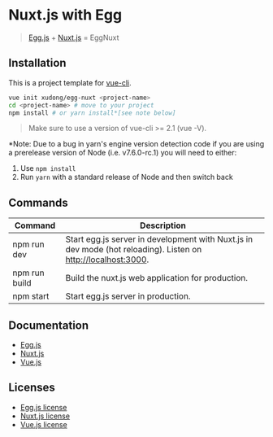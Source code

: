# Nuxt.js with Egg

> [Egg.js](http://eggjs.org/) + [Nuxt.js](https://nuxtjs.org) = EggNuxt

## Installation

This is a project template for [vue-cli](https://github.com/vuejs/vue-cli).

```bash
vue init xudong/egg-nuxt <project-name>
cd <project-name> # move to your project
npm install # or yarn install*[see note below]
```

> Make sure to use a version of vue-cli >= 2.1 (vue -V).

*Note: Due to a bug in yarn's engine version detection code if you are
using a prerelease version of Node (i.e. v7.6.0-rc.1) you will need to either:
  1. Use `npm install`
  2. Run `yarn` with a standard release of Node and then switch back

## Commands

| Command | Description |
|---------|-------------|
| npm run dev | Start egg.js server in development with Nuxt.js in dev mode (hot reloading). Listen on [http://localhost:3000](http://localhost:3000). |
| npm run build | Build the nuxt.js web application for production. |
| npm start | Start egg.js server in production. |


## Documentation

- [Egg.js](http://eggjs.org/)
- [Nuxt.js](https://nuxtjs.org/guide/)
- [Vue.js](http://vuejs.org/guide/)

## Licenses

- [Egg.js license](https://github.com/eggjs/egg/blob/master/LICENSE)
- [Nuxt.js license](https://github.com/nuxt/nuxt.js/blob/master/LICENSE.md)
- [Vue.js license](https://github.com/vuejs/vue/blob/master/LICENSE)